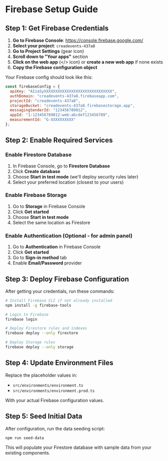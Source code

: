 # Firebase Setup Guide

## Step 1: Get Firebase Credentials

1. **Go to Firebase Console**: https://console.firebase.google.com/
2. **Select your project**: `creadevents-437a8`
3. **Go to Project Settings** (gear icon)
4. **Scroll down to "Your apps"** section
5. **Click on the web app** (</> icon) or **create a new web app** if none exists
6. **Copy the Firebase configuration object**

Your Firebase config should look like this:
```javascript
const firebaseConfig = {
  apiKey: "AIzaSyXXXXXXXXXXXXXXXXXXXXXXXXXXXXXX",
  authDomain: "creadevents-437a8.firebaseapp.com",
  projectId: "creadevents-437a8",
  storageBucket: "creadevents-437a8.firebasestorage.app",
  messagingSenderId: "123456789012",
  appId: "1:123456789012:web:abcdef123456789",
  measurementId: "G-XXXXXXXXXX"
};
```

## Step 2: Enable Required Services

### Enable Firestore Database
1. In Firebase Console, go to **Firestore Database**
2. Click **Create database**
3. Choose **Start in test mode** (we'll deploy security rules later)
4. Select your preferred location (closest to your users)

### Enable Firebase Storage
1. Go to **Storage** in Firebase Console
2. Click **Get started**
3. Choose **Start in test mode**
4. Select the same location as Firestore

### Enable Authentication (Optional - for admin panel)
1. Go to **Authentication** in Firebase Console
2. Click **Get started**
3. Go to **Sign-in method** tab
4. Enable **Email/Password** provider

## Step 3: Deploy Firebase Configuration

After getting your credentials, run these commands:

```bash
# Install Firebase CLI if not already installed
npm install -g firebase-tools

# Login to Firebase
firebase login

# Deploy Firestore rules and indexes
firebase deploy --only firestore

# Deploy Storage rules
firebase deploy --only storage
```

## Step 4: Update Environment Files

Replace the placeholder values in:
- `src/environments/environment.ts`
- `src/environments/environment.prod.ts`

With your actual Firebase configuration values.

## Step 5: Seed Initial Data

After configuration, run the data seeding script:

```bash
npm run seed-data
```

This will populate your Firestore database with sample data from your existing components.